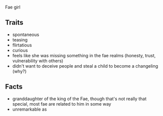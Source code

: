 Fae girl 
## Traits
- spontaneous 
- teasing
- flirtatious 
- curious 
- feels like she was missing something in the fae realms (honesty, trust, vulnerability with others)
- didn't want to deceive people and steal a child to become a changeling (why?)

## Facts
- granddaughter of the king of the Fae, though that's not really that special, most fae are related to him in some way 
- unremarkable as